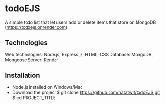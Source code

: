 # todoEJS
A simple todo list that let users add or delete items that store on MongoDB (https://todoejs.onrender.com).

## Technologies
Web technologies: Node.js, Express.js, HTML, CSS
Database: MongoDB, Mongoose
Server: Render

## Installation
* Node.js installed on Windows/Mac
* Download the project
  $ git clone https://github.com/hatatwit/todoEJS.git
  $ cd PROJECT_TITLE


